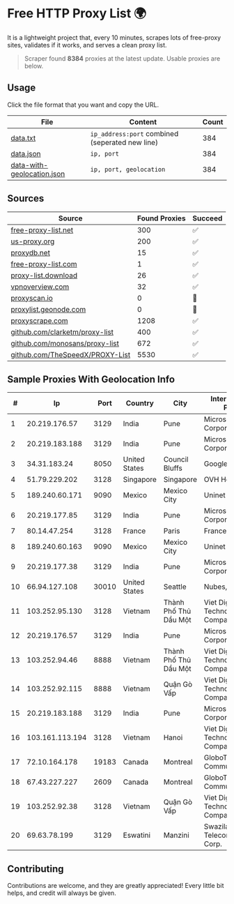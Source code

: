 
# Free HTTP Proxy List 🌍

It is a lightweight project that, every 10 minutes, scrapes lots of free-proxy sites, validates if it works, and serves a clean proxy list.


> Scraper found **8384** proxies at the latest update. Usable proxies are below.

## Usage

Click the file format that you want and copy the URL.


|File|Content|Count|
|----|-------|-----|
|[data.txt](https://raw.githubusercontent.com/themiralay/Proxy-List-World/master/data.txt)|`ip_address:port` combined (seperated new line)|384|
|[data.json](https://raw.githubusercontent.com/themiralay/Proxy-List-World/master/data.json)|`ip, port`|384|
|[data-with-geolocation.json](https://raw.githubusercontent.com/themiralay/Proxy-List-World/master/data-with-geolocation.json)|`ip, port, geolocation`|384|

## Sources

|Source|Found Proxies|Succeed|
|------|-------------|-------|
|[free-proxy-list.net](https://free-proxy-list.net)|300|✅|
|[us-proxy.org](https://www.us-proxy.org)|200|✅|
|[proxydb.net](http://proxydb.net)|15|✅|
|[free-proxy-list.com](https://free-proxy-list.com/?page=&port=&type%5B%5D=http&type%5B%5D=https&up_time=0&search=Search)|1|✅|
|[proxy-list.download](https://www.proxy-list.download/HTTP)|26|✅|
|[vpnoverview.com](https://vpnoverview.com/privacy/anonymous-browsing/free-proxy-servers)|32|✅|
|[proxyscan.io](https://www.proxyscan.io)|0|🚫|
|[proxylist.geonode.com](https://proxylist.geonode.com/api/proxy-list?limit=300&page=1&sort_by=lastChecked&sort_type=desc&protocols=http,https)|0|🚫|
|[proxyscrape.com](https://api.proxyscrape.com/v2/?request=displayproxies&protocol=http&timeout=10000&country=all&ssl=all&anonymity=all)|1208|✅|
|[github.com/clarketm/proxy-list](https://raw.githubusercontent.com/clarketm/proxy-list/master/proxy-list-raw.txt)|400|✅|
|[github.com/monosans/proxy-list](https://raw.githubusercontent.com/monosans/proxy-list/main/proxies/http.txt)|672|✅|
|[github.com/TheSpeedX/PROXY-List](https://raw.githubusercontent.com/TheSpeedX/PROXY-List/master/http.txt)|5530|✅|


## Sample Proxies With Geolocation Info

|#|Ip|Port|Country|City|Internet Service Provider|
|-|--|----|-------|----|-------------------------|
|1|20.219.176.57|3129|India|Pune|Microsoft Corporation|
|2|20.219.183.188|3129|India|Pune|Microsoft Corporation|
|3|34.31.183.24|8050|United States|Council Bluffs|Google LLC|
|4|51.79.229.202|3128|Singapore|Singapore|OVH Hosting|
|5|189.240.60.171|9090|Mexico|Mexico City|Uninet S.A. de C.V.|
|6|20.219.177.85|3129|India|Pune|Microsoft Corporation|
|7|80.14.47.254|3128|France|Paris|France Telecom|
|8|189.240.60.163|9090|Mexico|Mexico City|Uninet S.A. de C.V.|
|9|20.219.177.38|3129|India|Pune|Microsoft Corporation|
|10|66.94.127.108|30010|United States|Seattle|Nubes, LLC|
|11|103.252.95.130|3128|Vietnam|Thành Phố Thủ Dầu Một|Viet Digital Technology Liability Company|
|12|20.219.176.57|3129|India|Pune|Microsoft Corporation|
|13|103.252.94.46|8888|Vietnam|Thành Phố Thủ Dầu Một|Viet Digital Technology Liability Company|
|14|103.252.92.115|8888|Vietnam|Quận Gò Vấp|Viet Digital Technology Liability Company|
|15|20.219.183.188|3129|India|Pune|Microsoft Corporation|
|16|103.161.113.194|3128|Vietnam|Hanoi|Viet Digital Technology Liability Company|
|17|72.10.164.178|19183|Canada|Montreal|GloboTech Communications|
|18|67.43.227.227|2609|Canada|Montreal|GloboTech Communications|
|19|103.252.92.38|3128|Vietnam|Quận Gò Vấp|Viet Digital Technology Liability Company|
|20|69.63.78.199|3129|Eswatini|Manzini|Swaziland Posts & Telecommunications Corp.|



## Contributing

Contributions are welcome, and they are greatly appreciated! Every
little bit helps, and credit will always be given.


